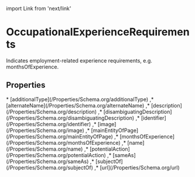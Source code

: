 import Link from 'next/link'

# OccupationalExperienceRequirements

Indicates employment-related experience requirements, e.g. <Link href="/monthsOfExperience">monthsOfExperience</Link>.

## Properties

<Grid>
* [additionalType](/Properties/Schema.org/additionalType)
,* [alternateName](/Properties/Schema.org/alternateName)
,* [description](/Properties/Schema.org/description)
,* [disambiguatingDescription](/Properties/Schema.org/disambiguatingDescription)
,* [identifier](/Properties/Schema.org/identifier)
,* [image](/Properties/Schema.org/image)
,* [mainEntityOfPage](/Properties/Schema.org/mainEntityOfPage)
,* [monthsOfExperience](/Properties/Schema.org/monthsOfExperience)
,* [name](/Properties/Schema.org/name)
,* [potentialAction](/Properties/Schema.org/potentialAction)
,* [sameAs](/Properties/Schema.org/sameAs)
,* [subjectOf](/Properties/Schema.org/subjectOf)
,* [url](/Properties/Schema.org/url)

</Grid>

